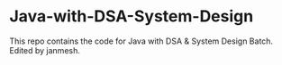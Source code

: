 # Java-with-DSA-System-Design
This repo contains the code for Java with DSA &amp; System Design Batch.
Edited by janmesh.
